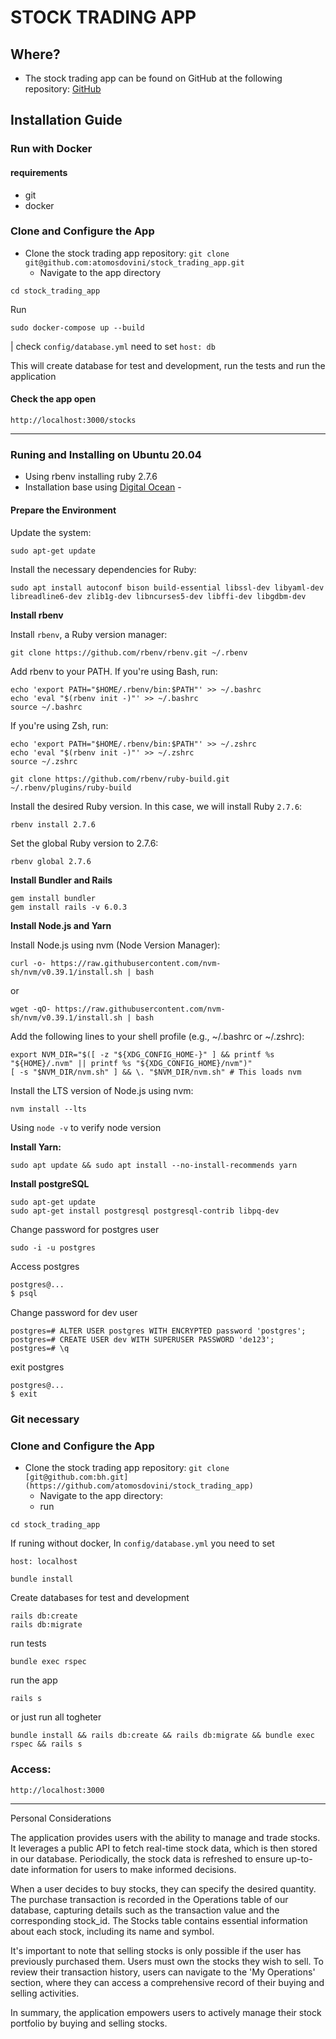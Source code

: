 # STOCK TRADING APP
## Where?
- The stock trading app can be found on GitHub at the following repository: [GitHub](https://github.com/atomosdovini/stock_trading_app)

## Installation Guide

### Run with Docker
#### requirements
- git
- docker

### Clone and Configure the App
- Clone the stock trading app repository:
    `git clone git@github.com:atomosdovini/stock_trading_app.git`
  - Navigate to the app directory 
~~~
cd stock_trading_app
~~~
Run
~~~
sudo docker-compose up --build 
~~~
| check  `config/database.yml` need to set `host: db`

This will create database for test and development, run the tests and run the application
#### Check the app open

`http://localhost:3000/stocks`

----------------------------------------------------------------    

### Runing and Installing on Ubuntu 20.04
- Using rbenv installing ruby 2.7.6
- Installation base using [Digital Ocean](https://www.digitalocean.com/community/tutorials/how-to-install-ruby-on-rails-with-rbenv-on-ubuntu-18-04-pt) - 

#### Prepare the Environment

Update the system:
```
sudo apt-get update
```
Install the necessary dependencies for Ruby:

```
sudo apt install autoconf bison build-essential libssl-dev libyaml-dev libreadline6-dev zlib1g-dev libncurses5-dev libffi-dev libgdbm-dev
```

**Install rbenv**

Install `rbenv`, a Ruby version manager:

```
git clone https://github.com/rbenv/rbenv.git ~/.rbenv
```

Add rbenv to your PATH. If you're using Bash, run:

```
echo 'export PATH="$HOME/.rbenv/bin:$PATH"' >> ~/.bashrc
echo 'eval "$(rbenv init -)"' >> ~/.bashrc
source ~/.bashrc
```

If you're using Zsh, run:

```
echo 'export PATH="$HOME/.rbenv/bin:$PATH"' >> ~/.zshrc
echo 'eval "$(rbenv init -)"' >> ~/.zshrc
source ~/.zshrc
```
```
git clone https://github.com/rbenv/ruby-build.git ~/.rbenv/plugins/ruby-build
```

Install the desired Ruby version. In this case, we will install Ruby `2.7.6`:

```
rbenv install 2.7.6
```

Set the global Ruby version to 2.7.6:

```
rbenv global 2.7.6
```

**Install Bundler and Rails**

```
gem install bundler
gem install rails -v 6.0.3
```

**Install Node.js and Yarn**

Install Node.js using nvm (Node Version Manager):

```
curl -o- https://raw.githubusercontent.com/nvm-sh/nvm/v0.39.1/install.sh | bash
```

or

```
wget -qO- https://raw.githubusercontent.com/nvm-sh/nvm/v0.39.1/install.sh | bash
```

Add the following lines to your shell profile (e.g., ~/.bashrc or ~/.zshrc):

```
export NVM_DIR="$([ -z "${XDG_CONFIG_HOME-}" ] && printf %s "${HOME}/.nvm" || printf %s "${XDG_CONFIG_HOME}/nvm")"
[ -s "$NVM_DIR/nvm.sh" ] && \. "$NVM_DIR/nvm.sh" # This loads nvm
```

Install the LTS version of Node.js using nvm:

`nvm install --lts`

Using `node -v` to verify node version 

**Install Yarn:**

```
sudo apt update && sudo apt install --no-install-recommends yarn
```

**Install postgreSQL**

```
sudo apt-get update
sudo apt-get install postgresql postgresql-contrib libpq-dev
```

Change password for postgres user

```
sudo -i -u postgres
```

Access postgres 

```bash
postgres@...
$ psql
```

Change password for dev user

```
postgres=# ALTER USER postgres WITH ENCRYPTED password 'postgres';
postgres=# CREATE USER dev WITH SUPERUSER PASSWORD 'de123';
postgres=# \q
```

exit postgres

```
postgres@...
$ exit
```

### Git necessary

### Clone and Configure the App
- Clone the stock trading app repository:
    `git clone [git@github.com:bh.git](https://github.com/atomosdovini/stock_trading_app)`
  - Navigate to the app directory:
  - run
~~~
cd stock_trading_app
~~~
If runing without docker, In `config/database.yml` you need to set

`host: localhost`
~~~
bundle install
~~~
Create databases for test and development
~~~
rails db:create
rails db:migrate
~~~
run tests
~~~
bundle exec rspec
~~~
run the app 
~~~
rails s
~~~
or just run all togheter
~~~
bundle install && rails db:create && rails db:migrate && bundle exec rspec && rails s
~~~
### Access:
~~~
http://localhost:3000
~~~

-----
Personal Considerations


The application provides users with the ability to manage and trade stocks. It leverages a public API to fetch real-time stock data, which is then stored in our database. Periodically, the stock data is refreshed to ensure up-to-date information for users to make informed decisions.

When a user decides to buy stocks, they can specify the desired quantity. The purchase transaction is recorded in the Operations table of our database, capturing details such as the transaction value and the corresponding stock_id. The Stocks table contains essential information about each stock, including its name and symbol.

It's important to note that selling stocks is only possible if the user has previously purchased them. Users must own the stocks they wish to sell. To review their transaction history, users can navigate to the 'My Operations' section, where they can access a comprehensive record of their buying and selling activities.

In summary, the application empowers users to actively manage their stock portfolio by buying and selling stocks.

